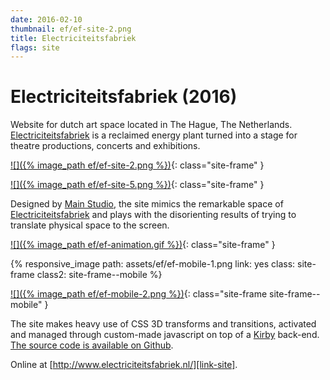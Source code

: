 ```yaml
---
date: 2016-02-10
thumbnail: ef/ef-site-2.png
title: Electriciteitsfabriek
flags: site
---
```


# Electriciteits&#8203;fabriek (2016)

Website for dutch art space located in The Hague, The Netherlands. [Electriciteitsfabriek][link-site] is a reclaimed energy plant turned into a stage for theatre productions, concerts and exhibitions.

[![]({% image_path ef/ef-site-2.png %})][link-site]{: class="site-frame" }

[![]({% image_path ef/ef-site-5.png %})][link-site]{: class="site-frame" }

Designed by [Main Studio][commissioner1], the site mimics the remarkable space of [Electriciteitsfabriek][link-site] and plays with the disorienting results of trying to translate physical space to the screen.

[![]({% image_path ef/ef-animation.gif %})][link-site]{: class="site-frame" }

{% responsive_image path: assets/ef/ef-mobile-1.png link: yes class: site-frame class2: site-frame--mobile %}

[![]({% image_path ef/ef-mobile-2.png %})][link-site]{: class="site-frame site-frame--mobile" }

The site makes heavy use of CSS 3D transforms and transitions, activated and managed through custom-made javascript on top of a [Kirby][kirby] back-end. [The source code is available on Github][git].

Online at [http://www.electriciteitsfabriek.nl/][link-site].

[link-site]: http://www.electriciteitsfabriek.nl/agenda
[commissioner1]: http://mainstudio.com/
[kirby]: http://getkirby.com/
[git]: https://github.com/guimachiavelli/electriciteitsfabriek
